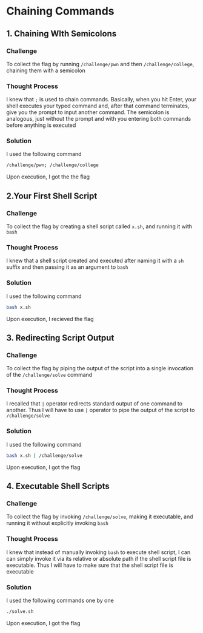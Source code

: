 # Chaining Commands

## 1. Chaining WIth Semicolons

### Challenge

To collect the flag by running `/challenge/pwn` and then `/challenge/college`, chaining them with a semicolon

### Thought Process

I knew that `;` is used to chain commands. Basically, when you hit Enter, your shell executes your typed command and, after that command terminates, give you the prompt to input another command. The semicolon is analogous, just without the prompt and with you entering both commands before anything is executed

### Solution

I used the following command
```bash
/challenge/pwn; /challenge/college
```
Upon execution, I got the the flag

## 2.Your First Shell Script

### Challenge

To collect the flag by creating a shell script called `x.sh`, and running it with `bash`

### Thought Process

I knew that a shell script created and executed after naming it with a `sh` suffix and then passing it as an argument to `bash`

### Solution

I used the following command
```bash
bash x.sh
```
Upon execution, I recieved the flag

## 3. Redirecting Script Output

### Challenge

To collect the flag by piping the output of the script into a single invocation of the `/challenge/solve` command

### Thought Process

I recalled that `|` operator redirects standard output of one command to another. Thus I will have to use `|` operator to pipe the output of the script to `/challenge/solve`

### Solution

I used the following command
```bash
bash x.sh | /challenge/solve
```
Upon execution, I got the flag

## 4. Executable Shell Scripts

### Challenge

To collect the flag by invoking `/challenge/solve`, making it executable, and running it without explicitly invoking `bash`

### Thought Process

I knew that instead of manually invoking `bash` to execute shell script, I can can simply invoke it via its relative or absolute path if the shell script file is executable. Thus I will have to make sure that the shell script file is executable

### Solution

I used the following commands one by one
```bash
./solve.sh
```
Upon execution, I got the flag
